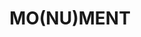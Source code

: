 ---
pid: mp80
title: MO(NU)MENT
location_transcription: Fairmount Park (off MLK Drive)
coordinates: "[-75.198605071043, 39.982842040406]"
zipcode: '19143'
gen_neighborhood: West Philadelphia
neighborhood: University City
outside_phl: 
age: '28'
age_range: 20-29
instagram: 
image_file_name: mp_80.jpg
proposal_transcription: 'A monumental sandbox, representing the many sands of spacetime
  that intersect; converge and diverge in Philadelphia. I''m imagining sand sculpture,
  meditative ranking, and dune-top daydreaming: regenerative play and wonderment for
  all. Also great for performance space!'
topic: Environment
topic_summary: 0, 0
type: Infrastructure,Space
keywords_other: 
credit: Bennett Kuhn
image_labels: 10ft by 10ft platform filled with sand
twitter: RADIOKUHN // astronauticooo
facebook: 
permalink: "/monuments/mp80/"
layout: item-page
---